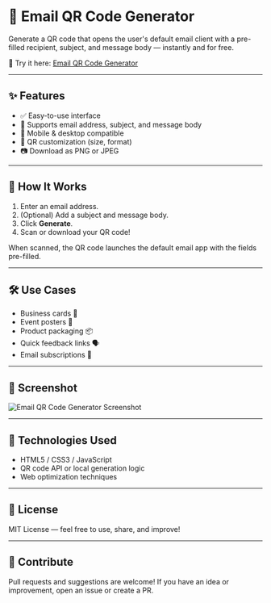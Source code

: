 # 📧 Email QR Code Generator

Generate a QR code that opens the user's default email client with a pre-filled recipient, subject, and message body — instantly and for free.

🔗 Try it here: [Email QR Code Generator](https://goqrgen.com/generator)

---

## ✨ Features

- ✅ Easy-to-use interface
- 📩 Supports email address, subject, and message body
- 📱 Mobile & desktop compatible
- 🎨 QR customization (size, format)
- 📷 Download as PNG or JPEG

---

## 🚀 How It Works

1. Enter an email address.
2. (Optional) Add a subject and message body.
3. Click **Generate**.
4. Scan or download your QR code!

When scanned, the QR code launches the default email app with the fields pre-filled.

---

## 🛠️ Use Cases

- Business cards 📇
- Event posters 📢
- Product packaging 📦
- Quick feedback links 🗣️
- Email subscriptions 💌

---

## 📸 Screenshot

![Email QR Code Generator Screenshot](https://goqrgen.com/assets/screenshots/email-qr-generator.png)

---

## 📂 Technologies Used

- HTML5 / CSS3 / JavaScript
- QR code API or local generation logic
- Web optimization techniques

---

## 📄 License

MIT License — feel free to use, share, and improve!

---

## 🙌 Contribute

Pull requests and suggestions are welcome! If you have an idea or improvement, open an issue or create a PR.
